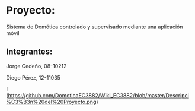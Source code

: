 # **Proyecto:**
Sistema de Domótica controlado y supervisado mediante una aplicación móvil

## Integrantes:
Jorge Cedeño, 08-10212

Diego Pérez, 12-11035

!(https://github.com/DomoticaEC3882/Wiki_EC3882/blob/master/Descripci%C3%B3n%20del%20Proyecto.png)
